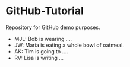 # GitHub-Tutorial
Repository for GitHub demo purposes.

- MJL: Bob is wearing ....
- JW: Maria is eating a whole bowl of oatmeal.
- AK: Tim is going to ....
- RV: Lisa is writing ...
